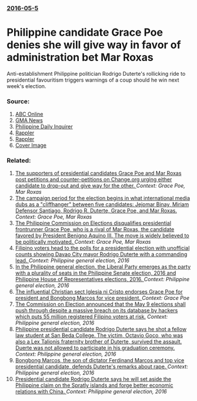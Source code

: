 ### [2016-05-5](/news/2016/05/5/index.md)

# Philippine candidate Grace Poe denies she will give way in favor of administration bet Mar Roxas 

Anti-establishment Philippine politician Rodrigo Duterte&#039;s rollicking ride to presidential favouritism triggers warnings of a coup should he win next week&#039;s election.


### Source:

1. [ABC Online](http://www.abc.net.au/news/2016-05-05/rodrigo-duterte-likely-to-face-coup-in-philippines/7387708)
2. [GMA News](http://www.gmanetwork.com/news/story/565063/news/specialreports/into-the-saln-of-grace-poe)
3. [Philippine Daily Inquirer](http://newsinfo.inquirer.net/783392/dictator-duterte-facing-coup-rumors)
4. [Rappler](http://www.rappler.com/nation/politics/elections/2016/131839-iglesia-ni-cristo-leila-de-lima-2016-senatorial-elections)
5. [Rappler](http://www.rappler.com/nation/politics/elections/2016/131894-grace-poe-denies-withdrawing-race)
5. [Cover Image](http://www.abc.net.au/news/image/7333320-1x1-700x700.jpg)

### Related:

1. [The supporters of presidential candidates Grace Poe and Mar Roxas post petitions and counter-petitions on Change.org urging either candidate to drop-out and give way for the other. ](/news/2016/05/6/the-supporters-of-presidential-candidates-grace-poe-and-mar-roxas-post-petitions-and-counter-petitions-on-change-org-urging-either-candidate.md) _Context: Grace Poe, Mar Roxas_
2. [The campaign period for the election begins in what international media dubs as a "cliffhanger" between five candidates: Jejomar Binay, Miriam Defensor Santiago, Rodrigo R. Duterte, Grace Poe, and Mar Roxas. ](/news/2016/02/9/the-campaign-period-for-the-election-begins-in-what-international-media-dubs-as-a-cliffhanger-between-five-candidates-jejomar-binay-miri.md) _Context: Grace Poe, Mar Roxas_
3. [The Philippine Commission on Elections disqualifies presidential frontrunner Grace Poe, who is a rival of Mar Roxas, the candidate favored by President Benigno Aquino III. The move is widely believed to be politically motivated. ](/news/2015/12/22/the-philippine-commission-on-elections-disqualifies-presidential-frontrunner-grace-poe-who-is-a-rival-of-mar-roxas-the-candidate-favored-b.md) _Context: Grace Poe, Mar Roxas_
4. [Filipino voters head to the polls for a presidential election with unofficial counts showing Davao City mayor Rodrigo Duterte with a commanding lead. ](/news/2016/05/9/filipino-voters-head-to-the-polls-for-a-presidential-election-with-unofficial-counts-showing-davao-city-mayor-rodrigo-duterte-with-a-command.md) _Context: Philippine general election, 2016_
5. [ In the Philippine general election, the Liberal Party emerges as the party with a plurality of seats in the Philippine Senate election, 2016 and Philippine House of Representatives elections, 2016. ](/news/2016/05/19/in-the-philippine-general-election-the-liberal-party-emerges-as-the-party-with-a-plurality-of-seats-in-the-philippine-senate-election-201.md) _Context: Philippine general election, 2016_
6. [The influential Christian sect Iglesia ni Cristo endorses Grace Poe for president and Bongbong Marcos for vice president. ](/news/2016/04/30/the-influential-christian-sect-iglesia-ni-cristo-endorses-grace-poe-for-president-and-bongbong-marcos-for-vice-president.md) _Context: Grace Poe_
7. [The Commission on Election announced that the May 9 elections shall push through despite a massive breach on its database by hackers which puts 55 million registered Filipino voters at risk.](/news/2016/04/22/the-commission-on-election-announced-that-the-may-9-elections-shall-push-through-despite-a-massive-breach-on-its-database-by-hackers-which-p.md) _Context: Philippine general election, 2016_
8. [Philippine presidential candidate Rodrigo Duterte says he shot a fellow law student at San Beda College. The victim, Octavio Goco, who was also a Lex Talionis fraternity brother of Duterte, survived the assault. Duerte was not allowed to participate in his graduation ceremony. ](/news/2016/04/21/philippine-presidential-candidate-rodrigo-duterte-says-he-shot-a-fellow-law-student-at-san-beda-college-the-victim-octavio-goco-who-was-a.md) _Context: Philippine general election, 2016_
9. [Bongbong Marcos, the son of dictator Ferdinand Marcos and top vice presidential candidate, defends Duterte's remarks about rape. ](/news/2016/04/18/bongbong-marcos-the-son-of-dictator-ferdinand-marcos-and-top-vice-presidential-candidate-defends-duterte-s-remarks-about-rape.md) _Context: Philippine general election, 2016_
10. [Presidential candidate Rodrigo Duterte says he will set aside the Philippine claim on the Spratly islands and forge better economic relations with China. ](/news/2016/04/15/presidential-candidate-rodrigo-duterte-says-he-will-set-aside-the-philippine-claim-on-the-spratly-islands-and-forge-better-economic-relation.md) _Context: Philippine general election, 2016_
